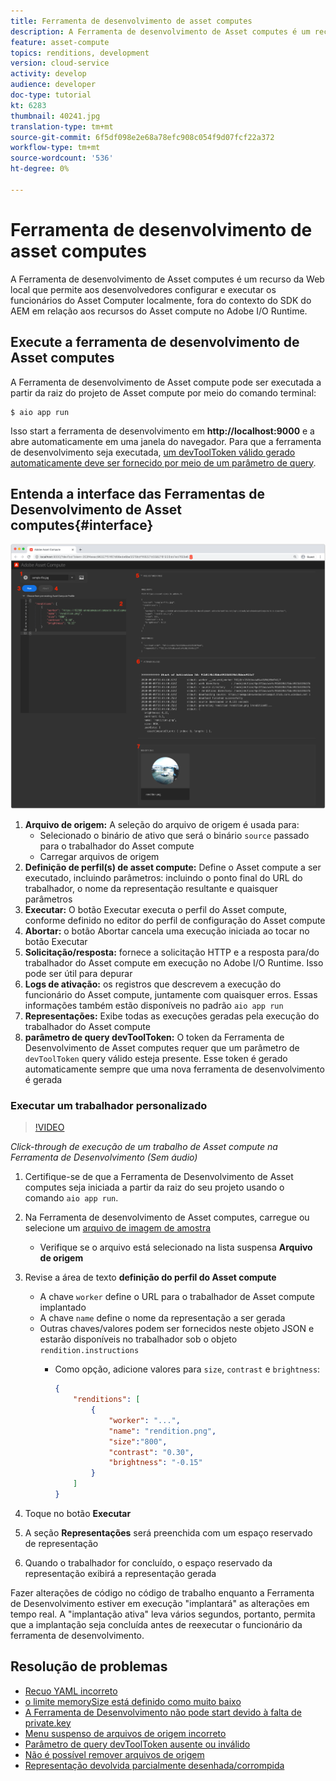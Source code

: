 ```yaml
---
title: Ferramenta de desenvolvimento de asset computes
description: A Ferramenta de desenvolvimento de Asset computes é um recurso da Web local que permite aos desenvolvedores configurar e executar os funcionários do Asset Computer localmente, fora do contexto do SDK do AEM em relação aos recursos do Asset compute no Adobe I/O Runtime.
feature: asset-compute
topics: renditions, development
version: cloud-service
activity: develop
audience: developer
doc-type: tutorial
kt: 6283
thumbnail: 40241.jpg
translation-type: tm+mt
source-git-commit: 6f5df098e2e68a78efc908c054f9d07fcf22a372
workflow-type: tm+mt
source-wordcount: '536'
ht-degree: 0%

---
```



# Ferramenta de desenvolvimento de asset computes

A Ferramenta de desenvolvimento de Asset computes é um recurso da Web local que permite aos desenvolvedores configurar e executar os funcionários do Asset Computer localmente, fora do contexto do SDK do AEM em relação aos recursos do Asset compute no Adobe I/O Runtime.

## Execute a ferramenta de desenvolvimento de Asset computes

A Ferramenta de desenvolvimento de Asset compute pode ser executada a partir da raiz do projeto de Asset compute por meio do comando terminal:

```
$ aio app run
```

Isso start a ferramenta de desenvolvimento em __http://localhost:9000__ e a abre automaticamente em uma janela do navegador. Para que a ferramenta de desenvolvimento seja executada, [um devToolToken válido gerado automaticamente deve ser fornecido por meio de um parâmetro de query](#troubleshooting__devtooltoken).

## Entenda a interface das Ferramentas de Desenvolvimento de Asset computes{#interface}

![Ferramenta de desenvolvimento de asset computes](./assets/development-tool/asset-compute-dev-tool.png)

1. __Arquivo de origem:__ A seleção do arquivo de origem é usada para:
   + Selecionado o binário de ativo que será o binário `source` passado para o trabalhador do Asset compute
   + Carregar arquivos de origem
1. __Definição de perfil(s) de asset compute:__ Define o Asset compute a ser executado, incluindo parâmetros: incluindo o ponto final do URL do trabalhador, o nome da representação resultante e quaisquer parâmetros
1. __Executar:__ O botão Executar executa o perfil do Asset compute, conforme definido no editor do perfil de configuração do Asset compute
1. __Abortar:__ o botão Abortar cancela uma execução iniciada ao tocar no botão Executar
1. __Solicitação/resposta:__ fornece a solicitação HTTP e a resposta para/do trabalhador do Asset compute em execução no Adobe I/O Runtime. Isso pode ser útil para depurar
1. __Logs de ativação:__ os registros que descrevem a execução do funcionário do Asset compute, juntamente com quaisquer erros. Essas informações também estão disponíveis no padrão `aio app run`
1. __Representações:__ Exibe todas as execuções geradas pela execução do trabalhador do Asset compute
1. __parâmetro de query devToolToken:__ O token da Ferramenta de Desenvolvimento de Asset computes requer que um parâmetro de  `devToolToken` query válido esteja presente. Esse token é gerado automaticamente sempre que uma nova ferramenta de desenvolvimento é gerada

### Executar um trabalhador personalizado

>[!VIDEO](https://video.tv.adobe.com/v/40241?quality=12&learn=on)

_Click-through de execução de um trabalho de Asset compute na Ferramenta de Desenvolvimento (Sem áudio)_

1. Certifique-se de que a Ferramenta de Desenvolvimento de Asset computes seja iniciada a partir da raiz do seu projeto usando o comando `aio app run`.
1. Na Ferramenta de desenvolvimento de Asset computes, carregue ou selecione um [arquivo de imagem de amostra](../assets/samples/sample-file.jpg)
   + Verifique se o arquivo está selecionado na lista suspensa __Arquivo de origem__
1. Revise a área de texto __definição do perfil do Asset compute__
   + A chave `worker` define o URL para o trabalhador de Asset compute implantado
   + A chave `name` define o nome da representação a ser gerada
   + Outras chaves/valores podem ser fornecidos neste objeto JSON e estarão disponíveis no trabalhador sob o objeto `rendition.instructions`
      + Como opção, adicione valores para `size`, `contrast` e `brightness`:

         ```json
         {
             "renditions": [
                 {
                     "worker": "...",
                     "name": "rendition.png",
                     "size":"800",
                     "contrast": "0.30",
                     "brightness": "-0.15"
                 }
             ]
         }
         ```

1. Toque no botão __Executar__
1. A seção __Representações__ será preenchida com um espaço reservado de representação
1. Quando o trabalhador for concluído, o espaço reservado da representação exibirá a representação gerada

Fazer alterações de código no código de trabalho enquanto a Ferramenta de Desenvolvimento estiver em execução &quot;implantará&quot; as alterações em tempo real. A &quot;implantação ativa&quot; leva vários segundos, portanto, permita que a implantação seja concluída antes de reexecutar o funcionário da ferramenta de desenvolvimento.

## Resolução de problemas

+ [Recuo YAML incorreto](../troubleshooting.md#incorrect-yaml-indentation)
+ [o limite memorySize está definido como muito baixo](../troubleshooting.md#memorysize-limit-is-set-too-low)
+ [A Ferramenta de Desenvolvimento não pode start devido à falta de private.key](../troubleshooting.md#missing-private-key)
+ [Menu suspenso de arquivos de origem incorreto](../troubleshooting.md#source-files-dropdown-incorrect)
+ [Parâmetro de query devToolToken ausente ou inválido](../troubleshooting.md#missing-or-invalid-devtooltoken-query-parameter)
+ [Não é possível remover arquivos de origem](../troubleshooting.md#unable-to-remove-source-files)
+ [Representação devolvida parcialmente desenhada/corrompida](../troubleshooting.md#rendition-returned-partially-drawn-or-corrupt)
